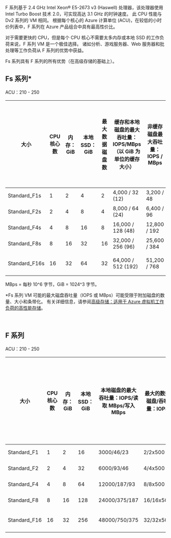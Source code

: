 <!-- F-series, Fs-series* -->

F 系列基于 2.4 GHz Intel Xeon® E5-2673 v3 (Haswell) 处理器，该处理器使用 Intel Turbo Boost 技术 2.0，可实现高达 3.1 GHz 的时钟速度。 此 CPU 性能与 Dv2 系列的 VM 相同。  根据每个核心的 Azure 计算单位 (ACU)，在较低的小时价列表中，F 系列在 Azure 产品组合中具有最高性价比。 

对于需要更快的 CPU，但是每个 CPU 核心不需要太多内存或本地 SSD 的工作负荷来说，F 系列 VM 是一个极佳选择。  诸如分析、游戏服务器、Web 服务器和批处理等工作负荷从 F 系列的优势中获益。

Fs 系列具有 F 系列的所有优势（在高级存储的基础上）。

## <a name="fs-series"></a>Fs 系列*

ACU：210 - 250

| 大小 | CPU 核心数 | 内存：GiB | 本地 SSD：GiB | 最大数据磁盘数 | 缓存和本地磁盘的最大吞吐量：IOPS/MBps（以 GiB 为单位的缓存大小） | 非缓存磁盘最大吞吐量：IOPS / MBps | 最大网卡数/网络带宽等级 |
| --- | --- | --- | --- | --- | --- | --- | --- |
| Standard_F1s |1 |2 |4 |2 |4,000 / 32 (12) |3,200 / 48 |2/中 |
| Standard_F2s |2 |4 |8 |4 |8,000 / 64 (24) |6,400 / 96 |2/高 |
| Standard_F4s |4 |8 |16 |8 |16,000 / 128 (48) |12,800 / 192 |4/高 |
| Standard_F8s |8 |16 |32 |16 |32,000 / 256 (96) |25,600 / 384 |8/高 |
| Standard_F16s |16 |32 |64 |32 |64,000 / 512 (192) |51,200 / 768 |8/极高 |

MBps = 每秒 10^6 字节，GiB = 1024^3 字节。

*Fs 系列 VM 可能的最大磁盘吞吐量（IOPS 或 MBps）可能受限于附加磁盘的数量、大小和条带化。  有关详细信息，请参阅[高级存储：适用于 Azure 虚拟机工作负荷的高性能存储](/documentation/articles/storage-premium-storage/)。

<br>

## <a name="f-series"></a>F 系列

ACU：210 - 250

| 大小         | CPU 核心数 | 内存：GiB | 本地 SSD：GiB | 本地磁盘的最大吞吐量：IOPS/读取 MBps/写入 MBps | 最大的数据磁盘/吞吐量：IOPS | 最大网卡数/网络带宽等级 |
|--------------|-----------|-------------|----------------|----------------------------------------------------------|-----------------------------------|------------------------------|
| Standard_F1  | 1         | 2           | 16             | 3000/46/23                                           | 2/2x500                         | 2/中                 |
| Standard_F2  | 2         | 4           | 32             | 6000/93/46                                           | 4/4x500                         | 2/高                     |
| Standard_F4  | 4         | 8           | 64             | 12000/187/93                                         | 8/8x500                         | 4/高                     |
| Standard_F8  | 8         | 16          | 128            | 24000/375/187                                        | 16/16x500                       | 8/高                     |
| Standard_F16 | 16        | 32          | 256            | 48000/750/375                                        | 32/32x500                       | 8/极高           |
<br>